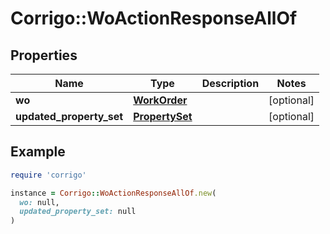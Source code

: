 # Corrigo::WoActionResponseAllOf

## Properties

| Name | Type | Description | Notes |
| ---- | ---- | ----------- | ----- |
| **wo** | [**WorkOrder**](WorkOrder.md) |  | [optional] |
| **updated_property_set** | [**PropertySet**](PropertySet.md) |  | [optional] |

## Example

```ruby
require 'corrigo'

instance = Corrigo::WoActionResponseAllOf.new(
  wo: null,
  updated_property_set: null
)
```

